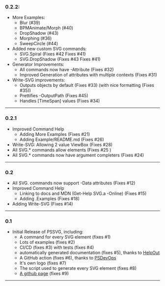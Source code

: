 ### 0.2.2:
* More Examples:  
  * Blur (#39)
  * BPMAnimate/Morph (#40)
  * DropShadow (#43)
  * Morphing (#36)
  * SweepCircle (#44)
* Added new custom SVG commands:
  * SVG.Spiral (Fixes #42 Fixes #41)
  * SVG.DropShadow (Fixes #43 Fixes #41)
* Generator Improvements:
  * All commands now have -Attribute (Fixes #32)
  * Improved Generation of attributes with multiple contexts (Fixes #31)
* Write-SVG improvements:
  * Outputs objects by default (Fixes #33) (with nice formatting (Fixes #35))
  * Prettifies -OutputPath (Fixes #45)
  * Handles [TimeSpan] values (Fixes #34)
---

### 0.2.1
* Improved Command Help
  * Adding More Examples (Fixes #21)
  * Adding Example/README.md (Fixes #26)
* Write-SVG: Allowing 2 value ViewBox (Fixes #28)
* All SVG.* commands allow elements (Fixes #25 )
* All SVG.* commands now have argument completers (Fixes #24)
---

### 0.2
* All SVG. commands now support -Data attributes (Fixes #12)
* Improved Command Help
  * Linking to docs and MDN (Get-Help SVG.a -Online) (Fixes #15)
  * Adding .Examples (Fixes #18)  
* Adding Write-SVG (Fixes #14)
---

### 0.1
* Initial Release of PSSVG, including:
  * A command for every SVG element (fixes #1)
  * Lots of examples (fixes #2)
  * CI/CD (fixes #3) with tests (fixes #4)
  * automatically generated documentation (fixes #5), thanks to [HelpOut](https://github.com/StartAutomating/HelpOut)
  * A GitHub action (fixes #6), thanks to [PSDevOps](https://github.com/StartAutomating/PSDevOps)
  * It's own logo (fixes #7)
  * The script used to generate every SVG element (fixes #8)
  * [A github page](https://PSSVG.start-automating.com) (fixes #9)
---


